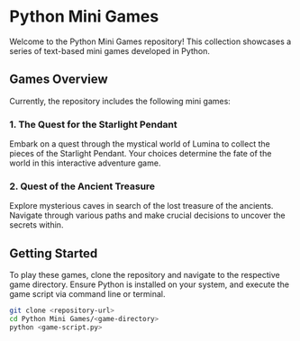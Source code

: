 # Python Mini Games

Welcome to the Python Mini Games repository! This collection showcases a series of text-based mini games developed in Python. 

## Games Overview

Currently, the repository includes the following mini games:

### 1. The Quest for the Starlight Pendant
Embark on a quest through the mystical world of Lumina to collect the pieces of the Starlight Pendant. Your choices determine the fate of the world in this interactive adventure game.

### 2. Quest of the Ancient Treasure
Explore mysterious caves in search of the lost treasure of the ancients. Navigate through various paths and make crucial decisions to uncover the secrets within.

## Getting Started
To play these games, clone the repository and navigate to the respective game directory. Ensure Python is installed on your system, and execute the game script via command line or terminal.

```bash
git clone <repository-url>
cd Python Mini Games/<game-directory>
python <game-script.py>
```
